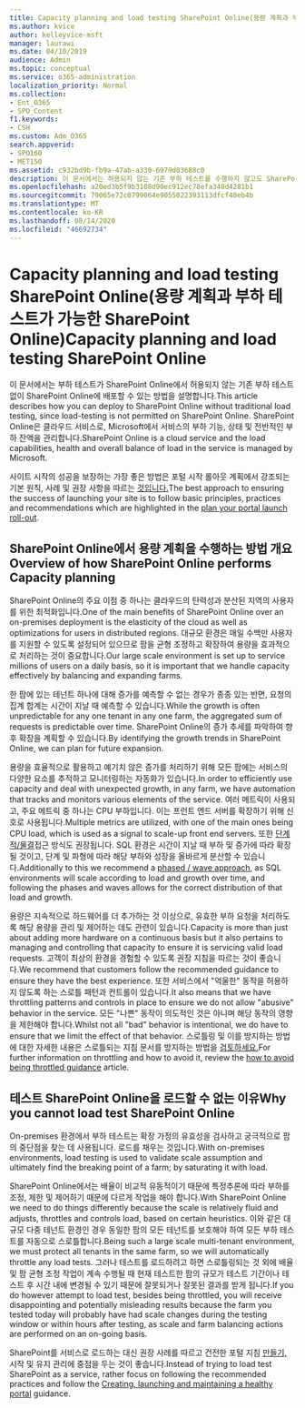 ```yaml
---
title: Capacity planning and load testing SharePoint Online(용량 계획과 부하 테스트가 가능한 SharePoint Online)
ms.author: kvice
author: kelleyvice-msft
manager: laurawi
ms.date: 04/10/2019
audience: Admin
ms.topic: conceptual
ms.service: o365-administration
localization_priority: Normal
ms.collection:
- Ent_O365
- SPO_Content
f1.keywords:
- CSH
ms.custom: Adm_O365
search.appverid:
- SPO160
- MET150
ms.assetid: c932bd9b-fb9a-47ab-a330-6979d03688c0
description: 이 문서에서는 허용되지 않는 기존 부하 테스트를 수행하지 않고도 SharePoint Online에 배포할 수 있는 방법을 설명합니다.
ms.openlocfilehash: a20ed3b5f9b3108d90ec912ec78efa348d4281b1
ms.sourcegitcommit: 79065e72c0799064e9055022393113dfcf40eb4b
ms.translationtype: MT
ms.contentlocale: ko-KR
ms.lasthandoff: 08/14/2020
ms.locfileid: "46692734"
---
```

# <a name="capacity-planning-and-load-testing-sharepoint-online"></a><span data-ttu-id="8b740-103">Capacity planning and load testing SharePoint Online(용량 계획과 부하 테스트가 가능한 SharePoint Online)</span><span class="sxs-lookup"><span data-stu-id="8b740-103">Capacity planning and load testing SharePoint Online</span></span>
<span data-ttu-id="8b740-104">이 문서에서는 부하 테스트가 SharePoint Online에서 허용되지 않는 기존 부하 테스트 없이 SharePoint Online에 배포할 수 있는 방법을 설명합니다.</span><span class="sxs-lookup"><span data-stu-id="8b740-104">This article describes how you can deploy to SharePoint Online without traditional load testing, since load-testing is not permitted on SharePoint Online.</span></span> <span data-ttu-id="8b740-105">SharePoint Online은 클라우드 서비스로, Microsoft에서 서비스의 부하 기능, 상태 및 전반적인 부하 잔액을 관리합니다.</span><span class="sxs-lookup"><span data-stu-id="8b740-105">SharePoint Online is a cloud service and the load capabilities, health and overall balance of load in the service is managed by Microsoft.</span></span>
  
<span data-ttu-id="8b740-106">사이트 시작의 성공을 보장하는 가장 좋은 방법은 포털 시작 롤아웃 계획에서 강조되는 기본 원칙, 사례 및 권장 사항을 따르는 [것입니다.](planportallaunchroll-out.md)</span><span class="sxs-lookup"><span data-stu-id="8b740-106">The best approach to ensuring the success of launching your site is to follow basic principles, practices and recommendations which are highlighted in the [plan your portal launch roll-out](planportallaunchroll-out.md).</span></span>

## <a name="overview-of-how-sharepoint-online-performs-capacity-planning"></a><span data-ttu-id="8b740-107">SharePoint Online에서 용량 계획을 수행하는 방법 개요</span><span class="sxs-lookup"><span data-stu-id="8b740-107">Overview of how SharePoint Online performs Capacity planning</span></span> 
<span data-ttu-id="8b740-108">SharePoint Online의 주요 이점 중 하나는 클라우드의 탄력성과 분산된 지역의 사용자를 위한 최적화입니다.</span><span class="sxs-lookup"><span data-stu-id="8b740-108">One of the main benefits of SharePoint Online over an on-premises deployment is the elasticity of the cloud as well as optimizations for users in distributed regions.</span></span> <span data-ttu-id="8b740-109">대규모 환경은 매일 수백만 사용자를 지원할 수 있도록 설정되어 있으므로 팜을 균형 조정하고 확장하여 용량을 효과적으로 처리하는 것이 중요합니다.</span><span class="sxs-lookup"><span data-stu-id="8b740-109">Our large scale environment is set up to service millions of users on a daily basis, so it is important that we handle capacity effectively by balancing and expanding farms.</span></span>
  
<span data-ttu-id="8b740-110">한 팜에 있는 테넌트 하나에 대해 증가를 예측할 수 없는 경우가 종종 있는 반면, 요청의 집계 합계는 시간이 지날 때 예측할 수 있습니다.</span><span class="sxs-lookup"><span data-stu-id="8b740-110">While the growth is often unpredictable for any one tenant in any one farm, the aggregated sum of requests is predictable over time.</span></span> <span data-ttu-id="8b740-111">SharePoint Online의 증가 추세를 파악하여 향후 확장을 계획할 수 있습니다.</span><span class="sxs-lookup"><span data-stu-id="8b740-111">By identifying the growth trends in SharePoint Online, we can plan for future expansion.</span></span>
  
<span data-ttu-id="8b740-112">용량을 효율적으로 활용하고 예기치 않은 증가를 처리하기 위해 모든 팜에는 서비스의 다양한 요소를 추적하고 모니터링하는 자동화가 있습니다.</span><span class="sxs-lookup"><span data-stu-id="8b740-112">In order to efficiently use capacity and deal with unexpected growth, in any farm, we have automation that tracks and monitors various elements of the service.</span></span> <span data-ttu-id="8b740-113">여러 메트릭이 사용되고, 주요 메트릭 중 하나는 CPU 부하입니다. 이는 프런트 엔드 서버를 확장하기 위해 신호로 사용됩니다.</span><span class="sxs-lookup"><span data-stu-id="8b740-113">Multiple metrics are utilized, with one of the main ones being CPU load, which is used as a signal to scale-up front end servers.</span></span> <span data-ttu-id="8b740-114">또한 [단계적/물결](planportallaunchroll-out.md)접근 방식도 권장됩니다. SQL 환경은 시간이 지날 때 부하 및 증가에 따라 확장될 것이고, 단계 및 파형에 따라 해당 부하와 성장을 올바르게 분산할 수 있습니다.</span><span class="sxs-lookup"><span data-stu-id="8b740-114">Additionally to this we recommend a [phased / wave approach](planportallaunchroll-out.md), as SQL environments will scale according to load and growth over time, and following the phases and waves allows for the correct distribution of that load and growth.</span></span> 

<span data-ttu-id="8b740-115">용량은 지속적으로 하드웨어를 더 추가하는 것 이상으로, 유효한 부하 요청을 처리하도록 해당 용량을 관리 및 제어하는 데도 관련이 있습니다.</span><span class="sxs-lookup"><span data-stu-id="8b740-115">Capacity is more than just about adding more hardware on a continuous basis but it also pertains to managing and controlling that capacity to ensure it is servicing valid load requests.</span></span> <span data-ttu-id="8b740-116">고객이 최상의 환경을 경험할 수 있도록 권장 지침을 따르는 것이 좋습니다.</span><span class="sxs-lookup"><span data-stu-id="8b740-116">We recommend that customers follow the recommended guidance to ensure they have the best experience.</span></span> <span data-ttu-id="8b740-117">또한 서비스에서 "억울한" 동작을 허용하지 않도록 하는 스로틀 패턴과 컨트롤이 있습니다.</span><span class="sxs-lookup"><span data-stu-id="8b740-117">It also means that we have throttling patterns and controls in place to ensure we do not allow "abusive" behavior in the service.</span></span> <span data-ttu-id="8b740-118">모든 "나쁜" 동작이 의도적인 것은 아니며 해당 동작의 영향을 제한해야 합니다.</span><span class="sxs-lookup"><span data-stu-id="8b740-118">Whilst not all "bad" behavior is intentional, we do have to ensure that we limit the effect of that behavior.</span></span> <span data-ttu-id="8b740-119">스로틀링 및 이를 방지하는 방법에 대한 자세한 내용은 스로틀되는 지침 문서를 방지하는 방법을 [검토하세요.](https://docs.microsoft.com/sharepoint/dev/general-development/how-to-avoid-getting-throttled-or-blocked-in-sharepoint-online)</span><span class="sxs-lookup"><span data-stu-id="8b740-119">For further information on throttling and how to avoid it, review the [how to avoid being throttled guidance](https://docs.microsoft.com/sharepoint/dev/general-development/how-to-avoid-getting-throttled-or-blocked-in-sharepoint-online) article.</span></span>

## <a name="why-you-cannot-load-test-sharepoint-online"></a><span data-ttu-id="8b740-120">테스트 SharePoint Online을 로드할 수 없는 이유</span><span class="sxs-lookup"><span data-stu-id="8b740-120">Why you cannot load test SharePoint Online</span></span>
<span data-ttu-id="8b740-121">On-premises 환경에서 부하 테스트는 확장 가정의 유효성을 검사하고 궁극적으로 팜의 중단점을 찾는 데 사용됩니다. 로드를 채우는 것입니다.</span><span class="sxs-lookup"><span data-stu-id="8b740-121">With on-premises environments, load testing is used to validate scale assumption and ultimately find the breaking point of a farm; by saturating it with load.</span></span> 

<span data-ttu-id="8b740-122">SharePoint Online에서는 배율이 비교적 유동적이기 때문에 특정추론에 따라 부하를 조정, 제한 및 제어하기 때문에 다르게 작업을 해야 합니다.</span><span class="sxs-lookup"><span data-stu-id="8b740-122">With SharePoint Online we need to do things differently because the scale is relatively fluid and adjusts, throttles and controls load, based on certain heuristics.</span></span> <span data-ttu-id="8b740-123">이와 같은 대규모 다중 테넌트 환경인 경우 동일한 팜의 모든 테넌트를 보호해야 하여 모든 부하 테스트를 자동으로 스로틀합니다.</span><span class="sxs-lookup"><span data-stu-id="8b740-123">Being such a large scale multi-tenant environment, we must protect all tenants in the same farm, so we will automatically throttle any load tests.</span></span> <span data-ttu-id="8b740-124">그러나 테스트를 로드하려고 하면 스로틀링되는 것 외에 배율 및 팜 균형 조정 작업이 계속 수행될 때 현재 테스트한 팜의 규모가 테스트 기간이나 테스트 후 시간 내에 변경될 수 있기 때문에 잘못되거나 잘못된 결과를 받게 됩니다.</span><span class="sxs-lookup"><span data-stu-id="8b740-124">If you do however attempt to load test, besides being throttled, you will receive disappointing and potentially misleading results because the farm you tested today will probably have had scale changes during the testing window or within hours after testing, as scale and farm balancing actions are performed on an on-going basis.</span></span>

<span data-ttu-id="8b740-125">SharePoint를 서비스로 로드하는 대신 권장 사례를 따르고 건전한 포털 지침 [만들기,](https://go.microsoft.com/fwlink/?linkid=2105838) 시작 및 유지 관리에 중점을 두는 것이 좋습니다.</span><span class="sxs-lookup"><span data-stu-id="8b740-125">Instead of trying to load test SharePoint as a service, rather focus on following the recommended practices and follow the [Creating, launching and maintaining a healthy portal](https://go.microsoft.com/fwlink/?linkid=2105838) guidance.</span></span>

